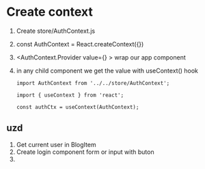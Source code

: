 # Create context

1. Create store/AuthContext.js
2. const AuthContext = React.createContext({})
3. <AuthContext.Provider value={} > wrap our app component
4. in any child component we get the value with useContext() hook

   `import AuthContext from '../../store/AuthContext';`

   `import { useContext } from 'react';`

   `const authCtx = useContext(AuthContext);`

## uzd

1. Get current user in BlogItem
2. Create login component form or input with buton
3.
